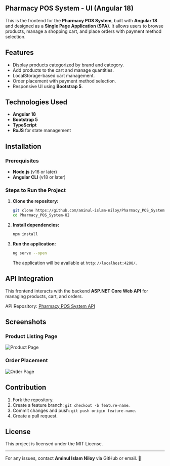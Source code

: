 ## Pharmacy POS System - UI (Angular 18)

This is the frontend for the **Pharmacy POS System**, built with **Angular 18** and designed as a **Single Page Application (SPA)**. It allows users to browse products, manage a shopping cart, and place orders with payment method selection.

## Features
- Display products categorized by brand and category.
- Add products to the cart and manage quantities.
- LocalStorage-based cart management.
- Order placement with payment method selection.
- Responsive UI using **Bootstrap 5**.

## Technologies Used
- **Angular 18**
- **Bootstrap 5**
- **TypeScript**
- **RxJS** for state management

## Installation
### Prerequisites
- **Node.js** (v16 or later)
- **Angular CLI** (v18 or later)

### Steps to Run the Project
1. **Clone the repository:**
   ```sh
   git clone https://github.com/aminul-islam-niloy/Pharmacy_POS_System-UI.git
   cd Pharmacy_POS_System-UI
   ```
2. **Install dependencies:**
   ```sh
   npm install
   ```
3. **Run the application:**
   ```sh
   ng serve --open
   ```
   The application will be available at `http://localhost:4200/`.

## API Integration
This frontend interacts with the backend **ASP.NET Core Web API** for managing products, cart, and orders. 

API Repository: [Pharmacy POS System API](https://github.com/aminul-islam-niloy/Pharmacy_POS_System_API)

## Screenshots
### Product Listing Page
![Product Page](./public/screenshots/Product%20Home.png/product-page.png)


### Order Placement
![Order Page](./public/screenshots/Product%20Home.png/product-page.png)

## Contribution
1. Fork the repository.
2. Create a feature branch: `git checkout -b feature-name`.
3. Commit changes and push: `git push origin feature-name`.
4. Create a pull request.

## License
This project is licensed under the MIT License.

---
For any issues, contact **Aminul Islam Niloy** via GitHub or email. 🚀

